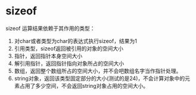 # sizeof
sizeof 运算结果依赖于其作用的类型：
1. 对char或者类型为char的表达式执行sizeof，结果为1
2. 引用类型，sizeof返回被引用的对象的空间大小
3. 指针，返回指针本身空间大小
4. 解引用指针，返回指针指向对象所占的空间大小
5. 数组，返回整个数组所占的空间大小，并不会吧数组名字当作指针处理。
6. string对象，返回该类型固定部分的大小(测试的是24)，不会计算对象中的元素占用了多少空间，不会返回string对象占用的空间大小。